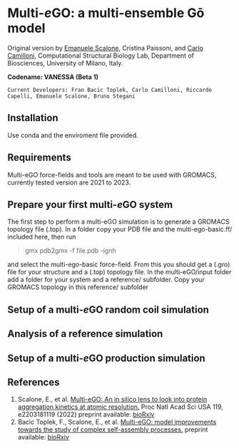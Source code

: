 # Multi-*e*GO: a multi-ensemble Gō model
Original version by [Emanuele Scalone](https://github.com/emalacs), Cristina Paissoni, and [Carlo Camilloni](https://github.com/carlocamilloni), Computational Structural Biology Lab, Department of Biosciences, University of Milano, Italy.

**Codename: VANESSA (Beta 1)**

    Current Developers: Fran Bacic Toplek, Carlo Camilloni, Riccardo Capelli, Emanuele Scalone, Bruno Stegani

## Installation
Use conda and the enviroment file provided. 

## Requirements
Multi-eGO force-fields and tools are meant to be used with GROMACS, currently tested version are 2021 to 2023.

## Prepare your first multi-*e*GO system
The first step to perform a multi-eGO simulation is to generate a GROMACS topology file (.top). 
In a folder copy your PDB file and the multi-ego-basic.ff/ included here, then run 
> gmx pdb2gmx -f file.pdb -ignh

and select the multi-ego-basic force-field. From this you should get a (.gro) file for your structure and a (.top) topology file.
In the multi-eGO/input folder add a folder for your system and a reference/ subfolder. Copy your GROMACS topology in this reference/ subfolder 

## Setup of a multi-*e*GO random coil simulation

## Analysis of a reference simulation

## Setup of a multi-*e*GO production simulation 
    
## References
1. Scalone, E., et al. [Multi-eGO: An in silico lens to look into protein aggregation kinetics at atomic resolution.](https://www.pnas.org/doi/10.1073/pnas.2203181119) Proc Natl Acad Sci USA 119, e2203181119 (2022) preprint available: [bioRxiv](https://www.biorxiv.org/content/10.1101/2022.02.18.481033v2)
2. Bacic Toplek, F., Scalone, E., et al. [Multi-eGO: model improvements towards the study of complex self-assembly processes.]() preprint available: [bioRxiv]()

